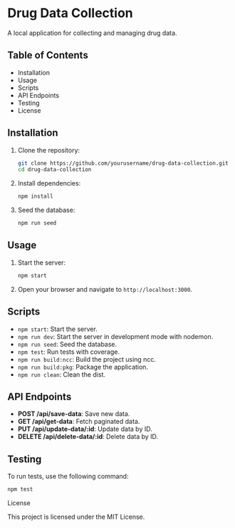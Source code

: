 # Drug Data Collection

A local application for collecting and managing drug data.

## Table of Contents

- Installation
- Usage
- Scripts
- API Endpoints
- Testing
- License

## Installation

1. Clone the repository:
    ```sh
    git clone https://github.com/yourusername/drug-data-collection.git
    cd drug-data-collection
    ```

2. Install dependencies:
    ```sh
    npm install
    ```

3. Seed the database:
    ```sh
    npm run seed
    ```

## Usage

1. Start the server:
    ```sh
    npm start
    ```

2. Open your browser and navigate to `http://localhost:3000`.

## Scripts

- `npm start`: Start the server.
- `npm run dev`: Start the server in development mode with nodemon.
- `npm run seed`: Seed the database.
- `npm test`: Run tests with coverage.
- `npm run build:ncc`: Build the project using ncc.
- `npm run build:pkg`: Package the application.
- `npm run clean`: Clean the dist.

## API Endpoints

- **POST /api/save-data**: Save new data.
- **GET /api/get-data**: Fetch paginated data.
- **PUT /api/update-data/:id**: Update data by ID.
- **DELETE /api/delete-data/:id**: Delete data by ID.

## Testing

To run tests, use the following command:
```sh
npm test
```
License

This project is licensed under the MIT License.
